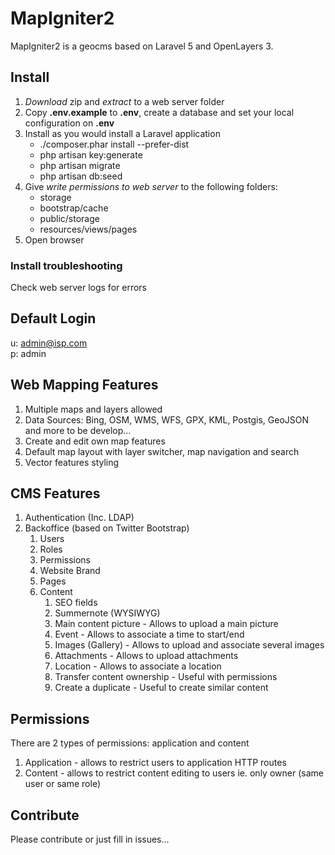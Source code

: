# MapIgniter2

MapIgniter2 is a geocms based on Laravel 5 and OpenLayers 3.  

## Install

1. *Download* zip and *extract* to a web server folder
1. Copy **.env.example** to **.env**, create a database and set your local configuration on **.env**
1. Install as you would install a Laravel application
    * ./composer.phar install --prefer-dist
    * php artisan key:generate
    * php artisan migrate
    * php artisan db:seed
1. Give *write permissions to web server* to the following folders:
    * storage
    * bootstrap/cache
    * public/storage
    * resources/views/pages
1. Open browser

### Install troubleshooting
Check web server logs for errors

## Default Login
u: admin@isp.com  
p: admin  

## Web Mapping Features

1. Multiple maps and layers allowed
1. Data Sources: Bing, OSM, WMS, WFS, GPX, KML, Postgis, GeoJSON and more to be develop...
1. Create and edit own map features
1. Default map layout with layer switcher, map navigation and search
1. Vector features styling

## CMS Features

1. Authentication (Inc. LDAP)
1. Backoffice (based on Twitter Bootstrap)
    1. Users
    1. Roles
    1. Permissions
    1. Website Brand
    1. Pages
    1. Content
        1. SEO fields
        1. Summernote (WYSIWYG)
        1. Main content picture - Allows to upload a main picture
        1. Event - Allows to associate a time to start/end
        1. Images (Gallery) - Allows to upload and associate several images
        1. Attachments - Allows to upload attachments
        1. Location - Allows to associate a location
        1. Transfer content ownership - Useful with permissions
        1. Create a duplicate - Useful to create similar content

## Permissions

There are 2 types of permissions: application and content

1. Application - allows to restrict users to application HTTP routes
2. Content - allows to restrict content editing to users ie. only owner (same user or same role)

## Contribute

Please contribute or just fill in issues...